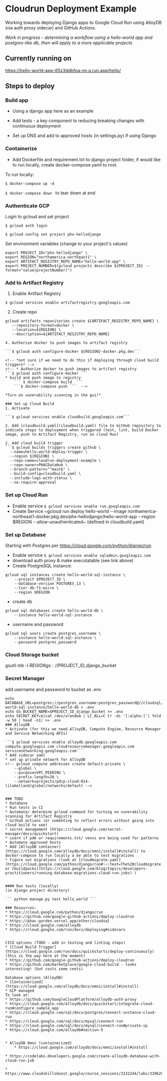 # Cloudrun Deployment Example
Working towards deploying Django apps to Google Cloud Run using AlloyDB (via auth proxy sidecar) and GitHub Actions.

*Work in progress - determining a workflow using a hello-world app and postgres-like db, then will apply to a more applicable projects*

## Currently running on 
https://hello-world-app-65z3ddbfoa-nn.a.run.app/hello/

## Steps to deploy
### Build app
* Using a django app here as an example
* Add tests - a key component to reducing breaking changes with continuous deployment

* Set up DNS and add to approved hosts (in settings.py) if using Django

### Containerize 
* Add Dockerfile and requirement.txt to django project folder, if would like to run locally, create docker-compose.yaml to root.

To run locally:

```$ docker-compose up -d ```

```$ docker-compose down ``` to tear down at end

### Authenticate GCP
Login to gcloud and set project

```$ gcloud auth login```

```$ gcloud config set project phx-hellodjango```

Set environment variables (change to your project's values)

``` 
export PROJECT_ID="phx-hellodjango" \
export REGION="northamerica-northeast1" \
export ARTIFACT_REGISTRY_REPO_NAME="hello-world-app" \
export PROJECT_NUMBER=$(gcloud projects describe ${PROJECT_ID} --format="value(projectNumber)")
```

### Add to Artifact Registry
1. Enable Artifact Registry

```$ gcloud services enable artifactregistry.googleapis.com```

2. Create repo 
``` 
gcloud artifacts repositories create ${ARTIFACT_REGISTRY_REPO_NAME} \
   --repository-format=docker \
   --location=${REGION} \
   --description=${ARTIFACT_REGISTRY_REPO_NAME}
```
<!-- 3. Allow service account to read from the Artifact Registry
```
~gcloud artifacts repositories add-iam-policy-binding ${ARTIFACT_REGISTRY_REPO_NAME} \
    --location=${REGION} \
    --member=serviceAccount:${PROJECT_NUMBER}-compute@developer.gserviceaccount.com \
    --role="roles/artifactregistry.reader"~ -->
```
4. Authorize docker to push images to artifact registry

```$ gcloud auth configure-docker ${REGION}-docker.pkg.dev``` 

<!-- *not sure if we need to do this if deploying through cloud build triggers* -->
<!-- * Authorize docker to push images to artifact registry 
```$ gcloud auth configure-docker ```
* build and push image to registry
    ``` $ docker-compose build  ```
    ```$ docker-compose push ```  -->

*Turn on vunerability scanning in the gui!*

### Set up Cloud Build 
1. Activate

```$ gcloud services enable cloudbuild.googleapis.com```

2. Add [cloudbuild.yaml](cloudbuild.yaml) file to GitHub repository to indicate steps to deployment when triggered (test, lint, build Docker image, push to Artifact Registry, run on cloud Run)

2. Add cloud build trigger
```$ gcloud builds triggers create github \
  --name=hello-world-deploy-trigger \
  --region ${REGION} \
  --repo-name=cloudrun-deployment-example \
  --repo-owner=PHACDataHub \
  --branch-pattern="^main$" \
  --build-config=cloudbuild.yaml \
  --include-logs-with-status \
  --no-require-approval
  ```



### Set up Cloud Run 
* Enable service 
    ```$ gcloud services enable run.googleapis.com ```
* Create Service
~gcloud run deploy hello-world --image northamerica-northeast1-docker.pkg.dev/phx-hellodjango/hello-world-app --region $REGION --allow-unauthenticated~ (defined in cloudbuild.yaml)

### Set up Database
Starting with Postgres per https://cloud.google.com/python/django/run
* Enable service 
``` $ gcloud services enable sqladmin.googleapis.com ```
* download auth proxy & make executatable (see link above)
* Create PostgreSQL instance:

```
gcloud sql instances create hello-world-sql-instance \
    --project $PROJECT_ID \
    --database-version POSTGRES_13 \
    --tier db-f1-micro \
    --region $REGION
```
* create db
```
gcloud sql databases create hello-world-db \
    --instance hello-world-sql-instance
```
* username and password
```
gcloud sql users create postgres_username \
    --instance hello-world-sql-instance \
    --password postgres_password
```

### Cloud Storage bucket
gsutil mb -l $REGION gs://$PROJECT_ID_django_bucket

### Secret Manager
add username and password to bucket as .env
```
echo DATABASE_URL=postgres://postgres_username:postgres_password@//cloudsql/$PROJECT_ID:$REGION:hello-world-sql-instance/hello-world-db > .env
echo GS_BUCKET_NAME=$PROJECT_ID_django_bucket >> .env
echo SECRET_KEY=$(cat /dev/urandom | LC_ALL=C tr -dc '[:alpha:]'| fold -w 50 | head -n1) >> .env
### AlloyDB
* Activate (for this we need AlloyDB, Compute Engine, Resource Manager and Service Networking APIs)

```$ gcloud services enable alloydb.googleapis.com compute.googleapis.com cloudresourcemanager.googleapis.com servicenetworking.googleapis.com```
* Add sidecar yaml
* set up private network for AlloyDB
<!-- gcloud compute addresses create default-private \
    --global \
    --purpose=VPC_PEERING \
    --prefix-length=20 \
    --network=projects/pdcp-cloud-014-lilakelland/global/networks/default -->


### TODO 
* Database
* Run tests in CI
* Automate/ determine gcloud command for turning on vunerability scanning for Artifact Registry
* Github actions (or somehting to reflect errors without going into cloud build to see)
* secret management (https://cloud.google.com/secret-manager/docs/quickstart)
* Learn if pdm or requirements.txt/ venvs are being used for patterns
* Automate approved hosts
* Add [AlloyDB container](https://cloud.google.com/alloydb/docs/omni/install#install) to docker-compose to run locally a be able to test migrations
* Figure out migrations (look at [cloudmigrate.yaml](https://cloud.google.com/python/django/run#:~:text=The%20cloudmigrate.yaml%20file%20performs) or [buildpacks](https://cloud.google.com/blog/topics/developers-practitioners/running-database-migrations-cloud-run-jobs) )


#### Run tests (locally)
(in django project directory)

``` python manage.py test hello_world ```

### Resources:
* https://cloud.google.com/python/django/run
* https://github.com/google-github-actions/deploy-cloudrun
* https://phac-garden.vercel.app/other/cloudsql
* https://cloud.google.com/alloydb
* https://cloud.google.com/run/docs/deploying#sidecars


CICD options (TODO - add in testing and linting steps)
* [Cloud Build Trigger](https://cloud.google.com/run/docs/quickstarts/deploy-continuously)(this is the way here at the moment)
* https://github.com/google-github-actions/deploy-cloudrun
* https://github.com/marketplace/google-cloud-build - looks interesting! (but costs some cents)

Database options (AlloyDB)
* [Containerized](https://cloud.google.com/alloydb/docs/omni/install#install)
* GCP managed
To look at:
* https://github.com/GoogleCloudPlatform/alloydb-auth-proxy
* https://cloud.google.com/alloydb/docs/quickstart/integrate-cloud-run#configure_sample_app
* https://cloud.google.com/sql/docs/postgres/connect-instance-cloud-run
* https://cloud.google.com/sql/docs/mysql/connect-run
* https://cloud.google.com/sql/docs/mysql/connect-run#private-ip
* https://cloud.google.com/alloydb#section-5


* AlloyDB Omni (containerized)
    * https://cloud.google.com/alloydb/docs/omni/install#install

* https://codelabs.developers.google.com/create-alloydb-database-with-cloud-run-job

* https://www.cloudskillsboost.google/course_sessions/3132244/labs/339626

